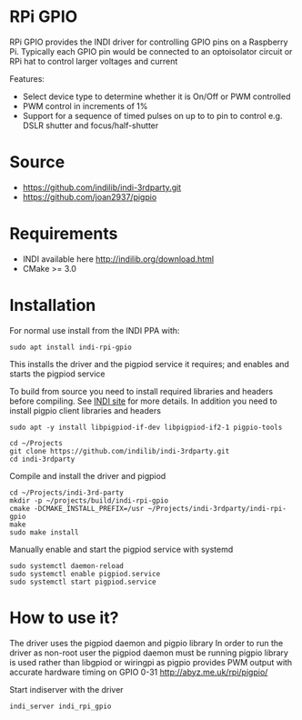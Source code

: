 # RPi GPIO
RPi GPIO provides the INDI driver for controlling GPIO pins on a Raspberry Pi. Typically each GPIO pin
would be connected to an optoisolator circuit or RPi hat to control larger voltages and current

Features:
  - Select device type to determine whether it is On/Off or PWM controlled
  - PWM control in increments of 1%
  - Support for a sequence of timed pulses on up to to pin to control e.g. DSLR shutter and focus/half-shutter

# Source
* https://github.com/indilib/indi-3rdparty.git
* https://github.com/joan2937/pigpio

# Requirements
* INDI available here http://indilib.org/download.html
* CMake >= 3.0

# Installation
For normal use install from the INDI PPA with:
```
sudo apt install indi-rpi-gpio
```
This installs the driver and the pigpiod service it requires; and enables and starts the pigpiod service

To build from source you need to install required libraries and headers before compiling. See [INDI site](http://indilib.org/download.html) for more details.
In addition you need to install pigpio client libraries and headers
```
sudo apt -y install libpigpiod-if-dev libpigpiod-if2-1 pigpio-tools

cd ~/Projects
git clone https://github.com/indilib/indi-3rdparty.git
cd indi-3rdparty
```
Compile and install the driver and pigpiod
```
cd ~/Projects/indi-3rd-party
mkdir -p ~/projects/build/indi-rpi-gpio
cmake -DCMAKE_INSTALL_PREFIX=/usr ~/Projects/indi-3rdparty/indi-rpi-gpio
make
sudo make install
```
Manually enable and start the pigpiod service with systemd
```
sudo systemctl daemon-reload
sudo systemctl enable pigpiod.service
sudo systemctl start pigpiod.service
```

# How to use it?
The driver uses the pigpiod daemon and pigpio library 
In order to run the driver as non-root user the pigpiod daemon must be running
pigpio library is used rather than libgpiod or wiringpi as pigpio provides PWM output
with accurate hardware timing on GPIO 0-31
http://abyz.me.uk/rpi/pigpio/

Start indiserver with the driver
```
indi_server indi_rpi_gpio
```
